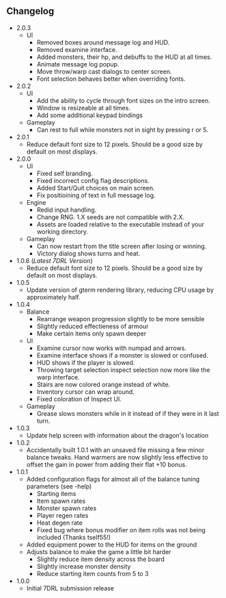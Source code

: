 Changelog
---------
* 2.0.3
	* UI
		* Removed boxes around message log and HUD.
		* Removed examine interface.
		* Added monsters, their hp, and debuffs to the HUD at all times.
		* Animate message log popup.
		* Move throw/warp cast dialogs to center screen.
		* Font selection behaves better when overriding fonts.
* 2.0.2
	* UI
		* Add the ability to cycle through font sizes on the intro screen.
		* Window is resizeable at all times.
		* Add some additional keypad bindings
	* Gameplay
		* Can rest to full while monsters not in sight by pressing r or 5.
* 2.0.1
	* Reduce default font size to 12 pixels. Should be a good size by default on most displays.
* 2.0.0
	* UI
		* Fixed self branding.
		* Fixed incorrect config flag descriptions.
		* Added Start/Quit choices on main screen.
		* Fix positioining of text in full message log.
	* Engine
		* Redid input handling.
		* Change RNG. 1.X seeds are not compatible with 2.X.
		* Assets are loaded relative to the executable instead of your working directory.
	* Gameplay
		* Can now restart from the title screen after losing or winning.
		* Victory dialog shows turns and heat.
* 1.0.6 (*Latest 7DRL Version*)
	* Reduce default font size to 12 pixels. Should be a good size by default on most displays.
* 1.0.5
	* Update version of gterm rendering library, reducing CPU usage by approximately half.
* 1.0.4
	* Balance
		* Rearrange weapon progression slightly to be more sensible
		* Slightly reduced effectieness of armour
		* Make certain items only spawn deeper
	* UI
		* Examine cursor now works with numpad and arrows.
		* Examine interface shows if a monster is slowed or confused.
		* HUD shows if the player is slowed.
		* Throwing target selection inspect selection now more like the warp interface.
		* Stairs are now colored orange instead of white.
		* Inventory cursor can wrap around.
		* Fixed coloration of Inspect UI.
	* Gameplay
		* Grease slows monsters while in it instead of if they were in it last turn.
* 1.0.3
	* Update help screen with information about the dragon's location
* 1.0.2
	* Accidentally built 1.0.1 with an unsaved file missing a few minor balance tweaks. Hand warmers are now slightly less effective to offset the gain in power from adding their flat +10 bonus.
* 1.0.1
	* Added configuration flags for almost all of the balance tuning parameters (see -help)
		* Starting items
		* Item spawn rates
		* Monster spawn rates
		* Player regen rates
		* Heat degen rate
		* Fixed bug where bonus modifier on item rolls was not being included (Thanks tself55!)
	* Added equipment power to the HUD for items on the ground
	* Adjusts balance to make the game a little bit harder
		* Slightly reduce item density across the board
		* Slightly increase monster density
		* Reduce starting item counts from 5 to 3
* 1.0.0
	* Initial 7DRL submission release
